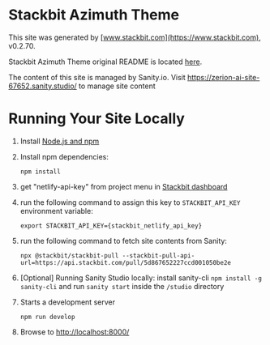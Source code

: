 # Stackbit Azimuth Theme

This site was generated by [www.stackbit.com](https://www.stackbit.com), v0.2.70.

Stackbit Azimuth Theme original README is located [here](./README.theme.md).

The content of this site is managed by Sanity.io. Visit https://zerion-ai-site-67652.sanity.studio/ to manage site content

# Running Your Site Locally

1.  Install [Node.js and npm](https://nodejs.org/en/)

1.  Install npm dependencies:

        npm install

1.  get "netlify-api-key" from project menu in [Stackbit dashboard](https://app.stackbit.com/dashboard)

1.  run the following command to assign this key to `STACKBIT_API_KEY` environment variable:

        export STACKBIT_API_KEY={stackbit_netlify_api_key}

1.  run the following command to fetch site contents from Sanity:

        npx @stackbit/stackbit-pull --stackbit-pull-api-url=https://api.stackbit.com/pull/5d867652227ccd001050be2e

1.  [Optional] Running Sanity Studio locally: install sanity-cli `npm install -g sanity-cli` and run `sanity start` inside the `/studio` directory

1.  Starts a development server

        npm run develop

1.  Browse to [http://localhost:8000/](http://localhost:8000/)
